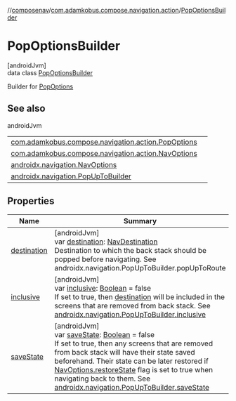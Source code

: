 //[composenav](../../../index.md)/[com.adamkobus.compose.navigation.action](../index.md)/[PopOptionsBuilder](index.md)

# PopOptionsBuilder

[androidJvm]\
data class [PopOptionsBuilder](index.md)

Builder for [PopOptions](../-pop-options/index.md)

## See also

androidJvm

| | |
|---|---|
| [com.adamkobus.compose.navigation.action.PopOptions](../-pop-options/index.md) |  |
| [com.adamkobus.compose.navigation.action.NavOptions](../-nav-options/index.md) |  |
| [androidx.navigation.NavOptions](https://developer.android.com/reference/kotlin/androidx/navigation/NavOptions.html) |  |
| [androidx.navigation.PopUpToBuilder](https://developer.android.com/reference/kotlin/androidx/navigation/PopUpToBuilder.html) |  |

## Properties

| Name | Summary |
|---|---|
| [destination](destination.md) | [androidJvm]<br>var [destination](destination.md): [NavDestination](../../com.adamkobus.compose.navigation.destination/-nav-destination/index.md)<br>Destination to which the back stack should be popped before navigating. See androidx.navigation.PopUpToBuilder.popUpToRoute |
| [inclusive](inclusive.md) | [androidJvm]<br>var [inclusive](inclusive.md): [Boolean](https://kotlinlang.org/api/latest/jvm/stdlib/kotlin/-boolean/index.html) = false<br>If set to true, then [destination](destination.md) will be included in the screens that are removed from back stack. See [androidx.navigation.PopUpToBuilder.inclusive](https://developer.android.com/reference/kotlin/androidx/navigation/PopUpToBuilder.html#inclusive) |
| [saveState](save-state.md) | [androidJvm]<br>var [saveState](save-state.md): [Boolean](https://kotlinlang.org/api/latest/jvm/stdlib/kotlin/-boolean/index.html) = false<br>If set to true, then any screens that are removed from back stack will have their state saved beforehand. Their state can be later restored if [NavOptions.restoreState](../-nav-options/restore-state.md) flag is set to true when navigating back to them. See [androidx.navigation.PopUpToBuilder.saveState](https://developer.android.com/reference/kotlin/androidx/navigation/PopUpToBuilder.html#savestate) |
